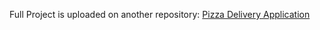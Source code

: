 Full Project is uploaded on another repository:
[Pizza Delivery Application](https://github.com/Mangesh2704/Task-Pizza-Delivery-Application)  
